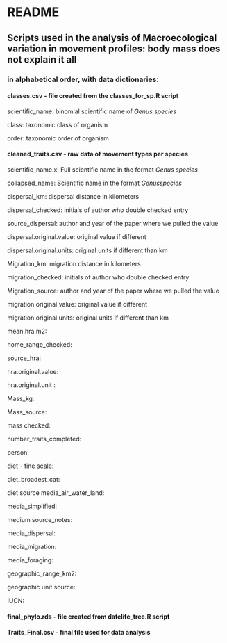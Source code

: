 # README

## Scripts used in the analysis of Macroecological variation in movement profiles: body mass does not explain it all

### in alphabetical order, with data dictionaries:

#### classes.csv - file created from the classes_for_sp.R script

scientific_name: binomial scientific name of *Genus species*

class: taxonomic class of organism

order: taxonomic order of organism

#### cleaned_traits.csv - raw data of movement types per species

scientific_name.x: Full scientific name in the format *Genus species*

collapsed_name: Scientific name in the format *Genusspecies*

dispersal_km: dispersal distance in kilometers

dispersal_checked: initials of author who double checked entry

source_dispersal: author and year of the paper where we pulled the value

dispersal.original.value: original value if different

dispersal.original.units: original units if different than km

Migration_km: migration distance in kilometers

migration_checked: initials of author who double checked entry

Migration_source: author and year of the paper where we pulled the value

migration.original.value: original value if different

migration.original.units: original units if different than km

mean.hra.m2:

home_range_checked:

source_hra:

hra.original.value:

hra.original.unit :

Mass_kg:

Mass_source:

mass checked:

number_traits_completed:

person:

diet - fine scale:

diet_broadest_cat:

diet source media_air_water_land:

media_simplified:

medium source_notes:

media_dispersal:

media_migration:

media_foraging:

geographic_range_km2:

geographic unit source:

IUCN:

#### final_phylo.rds - file created from datelife_tree.R script

#### Traits_Final.csv - final file used for data analysis
